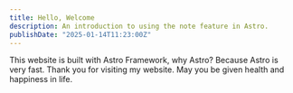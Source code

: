 ```yaml
---
title: Hello, Welcome
description: An introduction to using the note feature in Astro.
publishDate: "2025-01-14T11:23:00Z"
---
```

This website is built with Astro Framework, why Astro? Because Astro is very fast.
Thank you for visiting my website. May you be given health and happiness in life.
